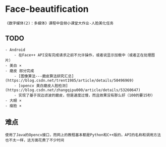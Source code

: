 # Face-beautification
    《数字媒体(2)：多媒体》课程中音频小课堂大作业-人脸美化任务
    
## TODO
    - Android
        - 在Face++ API没有完成请求之前不允许操作，或者说显示加载中（或者正在处理图片）
    - 美白 ×
    - 磨皮 部分完成
        - [图像算法---磨皮算法研究汇总](https://blog.csdn.net/trent1985/article/details/50496969)
        - [opencv 美白磨皮人脸检测](https://blog.csdn.net/zhangqipu000/article/details/53260647)
        - 实现了基于双边滤波的磨皮，但是速度过慢，而且效果没有那么好（100的要15秒）
    - 大眼 ×
    - 瘦脸 ×
    
    
## 难点
    使用了Java的Opencv接口，而网上的教程基本都是Python和C++版的，API的名称和调用方法也不太一样，这方面花费了不少时间

